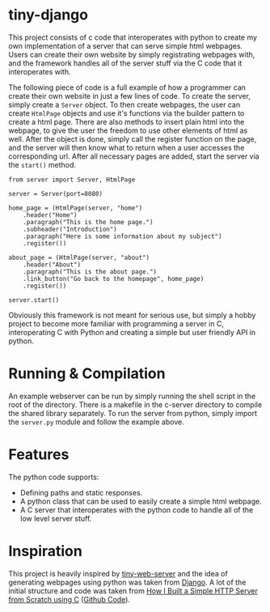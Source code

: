 # tiny-django

This project consists of c code that interoperates with python to create my own implementation of a server that can serve simple html webpages. Users can create their own website by simply registrating webpages with, and the framework handles all of the server stuff via the C code that it interoperates with.

The following piece of code is a full example of how a programmer can create their own website in just a few lines of code. To create the server, simply create a `Server` object. To then create webpages, the user can create `HtmlPage` objects and use it's functions via the builder pattern to create a html page. There are also methods to insert plain html into the webpage, to give the user the freedom to use other elements of html as well. After the object is done, simply call the register function on the page, and the server will then know what to return when a user accesses the corresponding url. After all necessary pages are added, start the server via the `start()` method.

```
from server import Server, HtmlPage

server = Server(port=8080)

home_page = (HtmlPage(server, "home")
    .header("Home")
    .paragraph("This is the home page.")
    .subheader("Introduction")
    .paragraph("Here is some information about my subject")
    .register())

about_page = (HtmlPage(server, "about")
    .header("About")
    .paragraph("This is the about page.")
    .link_button("Go back to the homepage", home_page)
    .register())

server.start()
```

Obviously this framework is not meant for serious use, but simply a hobby project to become more familiar with programming a server in C, interoperating C with Python and creating a simple but user friendly API in python.

# Running & Compilation

An example webserver can be run by simply running the shell script in the root of the directory. There is a makefile in the c-server directory to compile the shared library separately. To run the server from python, simply import the `server.py` module and follow the example above.

# Features

The python code supports:

- Defining paths and static responses.
- A python class that can be used to easily create a simple html webpage.
- A C server that interoperates with the python code to handle all of the low level server stuff.

# Inspiration

This project is heavily inspired by [tiny-web-server](https://github.com/shenfeng/tiny-web-server/tree/master) and the idea of generating webpages using python was taken from [Django](https://github.com/django/django). A lot of the initial structure and code was taken from [How I Built a Simple HTTP Server from Scratch using C](https://dev.to/jeffreythecoder/how-i-built-a-simple-http-server-from-scratch-using-c-739) ([Github Code](https://github.com/JeffreytheCoder/Simple-HTTP-Server/blob/master/server.c)).
